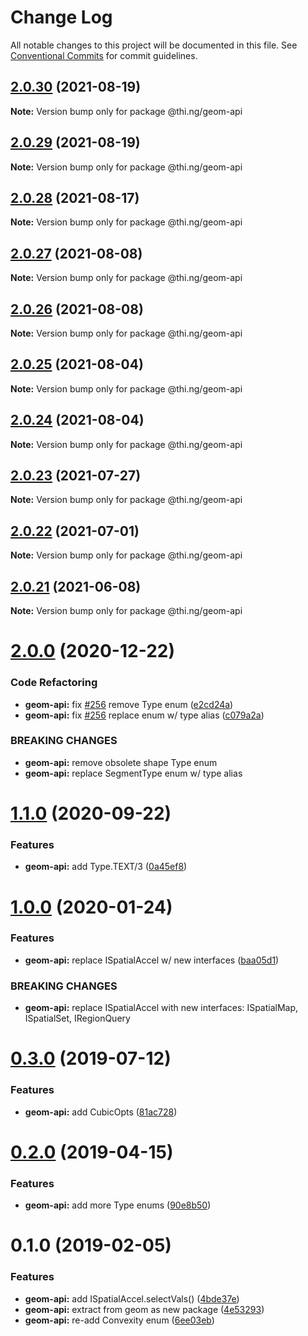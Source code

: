 # Change Log

All notable changes to this project will be documented in this file.
See [Conventional Commits](https://conventionalcommits.org) for commit guidelines.

## [2.0.30](https://github.com/thi-ng/umbrella/compare/@thi.ng/geom-api@2.0.29...@thi.ng/geom-api@2.0.30) (2021-08-19)

**Note:** Version bump only for package @thi.ng/geom-api





## [2.0.29](https://github.com/thi-ng/umbrella/compare/@thi.ng/geom-api@2.0.28...@thi.ng/geom-api@2.0.29) (2021-08-19)

**Note:** Version bump only for package @thi.ng/geom-api





## [2.0.28](https://github.com/thi-ng/umbrella/compare/@thi.ng/geom-api@2.0.27...@thi.ng/geom-api@2.0.28) (2021-08-17)

**Note:** Version bump only for package @thi.ng/geom-api





## [2.0.27](https://github.com/thi-ng/umbrella/compare/@thi.ng/geom-api@2.0.26...@thi.ng/geom-api@2.0.27) (2021-08-08)

**Note:** Version bump only for package @thi.ng/geom-api





## [2.0.26](https://github.com/thi-ng/umbrella/compare/@thi.ng/geom-api@2.0.25...@thi.ng/geom-api@2.0.26) (2021-08-08)

**Note:** Version bump only for package @thi.ng/geom-api





## [2.0.25](https://github.com/thi-ng/umbrella/compare/@thi.ng/geom-api@2.0.24...@thi.ng/geom-api@2.0.25) (2021-08-04)

**Note:** Version bump only for package @thi.ng/geom-api





## [2.0.24](https://github.com/thi-ng/umbrella/compare/@thi.ng/geom-api@2.0.23...@thi.ng/geom-api@2.0.24) (2021-08-04)

**Note:** Version bump only for package @thi.ng/geom-api





## [2.0.23](https://github.com/thi-ng/umbrella/compare/@thi.ng/geom-api@2.0.22...@thi.ng/geom-api@2.0.23) (2021-07-27)

**Note:** Version bump only for package @thi.ng/geom-api





## [2.0.22](https://github.com/thi-ng/umbrella/compare/@thi.ng/geom-api@2.0.21...@thi.ng/geom-api@2.0.22) (2021-07-01)

**Note:** Version bump only for package @thi.ng/geom-api





## [2.0.21](https://github.com/thi-ng/umbrella/compare/@thi.ng/geom-api@2.0.20...@thi.ng/geom-api@2.0.21) (2021-06-08)

**Note:** Version bump only for package @thi.ng/geom-api





# [2.0.0](https://github.com/thi-ng/umbrella/compare/@thi.ng/geom-api@1.1.4...@thi.ng/geom-api@2.0.0) (2020-12-22)


### Code Refactoring

* **geom-api:** fix [#256](https://github.com/thi-ng/umbrella/issues/256) remove Type enum ([e2cd24a](https://github.com/thi-ng/umbrella/commit/e2cd24a7fc24af4c2541cd426e5b03431cc8fe86))
* **geom-api:** fix [#256](https://github.com/thi-ng/umbrella/issues/256) replace enum w/ type alias ([c079a2a](https://github.com/thi-ng/umbrella/commit/c079a2ac620ef731429501d88580b4baada98ab6))


### BREAKING CHANGES

* **geom-api:** remove obsolete shape Type enum
* **geom-api:** replace SegmentType enum w/ type alias





# [1.1.0](https://github.com/thi-ng/umbrella/compare/@thi.ng/geom-api@1.0.34...@thi.ng/geom-api@1.1.0) (2020-09-22)


### Features

* **geom-api:** add Type.TEXT/3 ([0a45ef8](https://github.com/thi-ng/umbrella/commit/0a45ef8aa99d3dab1bb98c503cf87d1bef0ab8e2))





# [1.0.0](https://github.com/thi-ng/umbrella/compare/@thi.ng/geom-api@0.3.8...@thi.ng/geom-api@1.0.0) (2020-01-24)

### Features

* **geom-api:** replace ISpatialAccel w/ new interfaces ([baa05d1](https://github.com/thi-ng/umbrella/commit/baa05d1908a940115690cb3d1dd403173061d63a))

### BREAKING CHANGES

* **geom-api:** replace ISpatialAccel with new interfaces:
ISpatialMap, ISpatialSet, IRegionQuery

# [0.3.0](https://github.com/thi-ng/umbrella/compare/@thi.ng/geom-api@0.2.5...@thi.ng/geom-api@0.3.0) (2019-07-12)

### Features

* **geom-api:** add CubicOpts ([81ac728](https://github.com/thi-ng/umbrella/commit/81ac728))

# [0.2.0](https://github.com/thi-ng/umbrella/compare/@thi.ng/geom-api@0.1.12...@thi.ng/geom-api@0.2.0) (2019-04-15)

### Features

* **geom-api:** add more Type enums ([90e8b50](https://github.com/thi-ng/umbrella/commit/90e8b50))

# 0.1.0 (2019-02-05)

### Features

* **geom-api:** add ISpatialAccel.selectVals() ([4bde37e](https://github.com/thi-ng/umbrella/commit/4bde37e))
* **geom-api:** extract from geom as new package ([4e53293](https://github.com/thi-ng/umbrella/commit/4e53293))
* **geom-api:** re-add Convexity enum ([6ee03eb](https://github.com/thi-ng/umbrella/commit/6ee03eb))
